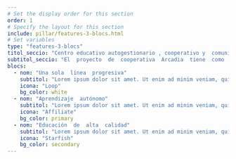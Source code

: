 ```yaml
---
# Set the display order for this section
order: 1
# Specify the layout for this section
include: pillar/features-3-blocs.html
# Set variables
type: "features-3-blocs"
titol_seccio: "Centro educativo autogestionario , cooperativo y  comunitario"
subtitol_seccio: "El  proyecto  de  cooperativa  Arcadia  tiene  como  objetivo  impulsar  una  propuesta  de  escuela  dentro  de  un  marco  de  renovación  pedagógica  que  fomente  personas  autónomas  con mentes  críticas  y  flexibles. "
blocs:
  - nom: "Una sola  línea  progresiva"
    subtitol: "Lorem ipsum dolor sit amet. Ut enim ad minim veniam, quis nostrud exercitation ullamco laboris nisi ut aliquip ex ea commodo consequat."
    icona: "Loop"
    bg_color: white
  - nom: "Aprendizaje  autónomo"
    subtitol: "Lorem ipsum dolor sit amet. Ut enim ad minim veniam, quis nostrud exercitation ullamco laboris nisi ut aliquip ex ea commodo consequat."
    icona: "Affiliate"
    bg_color: primary
  - nom: "Educación  de  alta  calidad"
    subtitol: "Lorem ipsum dolor sit amet. Ut enim ad minim veniam, quis nostrud exercitation ullamco laboris nisi ut aliquip ex ea commodo consequat."
    icona: "Starfish"
    bg_color: secondary
---
```

